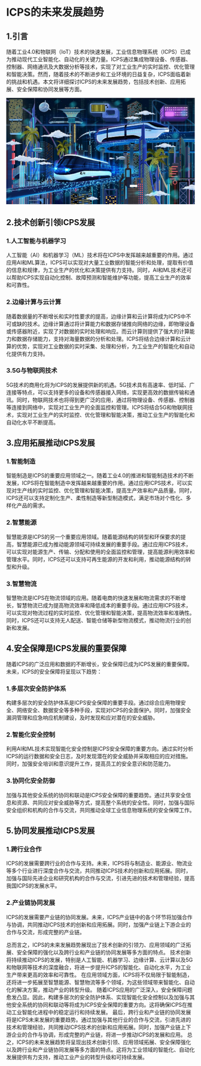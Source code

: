 
<!--
title: 工业信息物理系统的未来发展趋势
subtitle: 工业信息物理系统
author: 柴浩轩
keyword: 工业信息物理系统
published: 2024-04-27
topicImg: assets/0/md11.jpg
-->


# ICPS的未来发展趋势



## 1.引言

随着工业4.0和物联网（IoT）技术的快速发展，工业信息物理系统（ICPS）已成为推动现代工业智能化、自动化的关键力量。ICPS通过集成物理设备、传感器、控制器、网络通讯及大数据分析等技术，实现了对工业生产的实时监控、优化管理和智能决策。然而，随着技术的不断进步和工业环境的日益复杂，ICPS面临着新的挑战和机遇。本文将详细探讨ICPS的未来发展趋势，包括技术创新、应用拓展、安全保障和协同发展等方面。

![](assets/0/md11.jpg)

## 2.技术创新引领ICPS发展

### 1.人工智能与机器学习
人工智能（AI）和机器学习（ML）技术将在ICPS中发挥越来越重要的作用。通过应用AI和ML算法，ICPS可以实现对大量工业数据的智能分析和处理，提取有价值的信息和规律，为工业生产的优化和决策提供有力支持。同时，AI和ML技术还可以帮助ICPS实现自动化控制、故障预测和智能维护等功能，提高工业生产的效率和可靠性。

### 2.边缘计算与云计算
随着数据量的不断增长和实时性要求的提高，边缘计算和云计算将成为ICPS中不可或缺的技术。边缘计算通过将计算能力和数据存储推向网络的边缘，即物理设备或传感器附近，实现了对数据的实时处理和响应。而云计算则提供了强大的计算能力和数据存储能力，支持对海量数据的分析和处理。ICPS将结合边缘计算和云计算的优势，实现对工业数据的实时采集、处理和分析，为工业生产的智能化和自动化提供有力支持。

### 3.5G与物联网技术
5G技术的商用化将为ICPS的发展提供新的机遇。5G技术具有高速率、低时延、广连接等特点，可以支持更多的设备和传感器接入网络，实现更高效的数据传输和通讯。同时，物联网技术也将得到更广泛的应用，通过将物理设备、传感器、控制器等连接到网络中，实现对工业生产的全面监控和管理。ICPS将结合5G和物联网技术，实现对工业生产的实时监控、优化管理和智能决策，推动工业生产的智能化和自动化水平不断提高。

## 3.应用拓展推动ICPS发展

### 1.智能制造
智能制造是ICPS的重要应用领域之一。随着工业4.0的推进和智能制造技术的不断发展，ICPS将在智能制造中发挥越来越重要的作用。通过应用ICPS技术，可以实现对生产线的实时监控、优化管理和智能决策，提高生产效率和产品质量。同时，ICPS还可以支持定制化生产、柔性制造等新型制造模式，满足市场对个性化、多样化产品的需求。

### 2.智慧能源
智慧能源是ICPS的另一个重要应用领域。随着能源结构的转型和环保要求的提高，智慧能源已成为推动能源领域可持续发展的重要手段。通过应用ICPS技术，可以实现对能源生产、传输、分配和使用的全面监控和管理，提高能源利用效率和管理水平。同时，ICPS还可以支持可再生能源的开发和利用，推动能源结构的转型和升级。

### 3.智慧物流
智慧物流是ICPS在物流领域的应用。随着电商的快速发展和物流需求的不断增长，智慧物流已成为提高物流效率和降低成本的重要手段。通过应用ICPS技术，可以实现对物流过程的实时监控、优化管理和智能决策，提高物流效率和准确性。同时，ICPS还可以支持无人配送、智能仓储等新型物流模式，推动物流行业的创新和发展。

## 4.安全保障是ICPS发展的重要保障

随着ICPS的广泛应用和数据的不断增长，安全保障已成为ICPS发展的重要保障。未来，ICPS的安全保障将呈现以下趋势：

### 1.多层次安全防护体系
构建多层次的安全防护体系是ICPS安全保障的重要手段。通过综合应用物理安全、网络安全、数据安全等多种手段，实现对ICPS的全面保护。同时，加强安全漏洞管理和应急响应机制建设，及时发现和应对潜在的安全威胁。

### 2.智能化安全控制
利用AI和ML技术实现智能化安全控制是ICPS安全保障的重要方向。通过实时分析ICPS的运行数据和安全日志，及时发现潜在的安全威胁并采取相应的应对措施。同时，加强安全培训和意识提升工作，提高员工的安全意识和防范能力。

### 3.协同化安全防御
加强与其他安全系统的协同和联动是ICPS安全保障的重要趋势。通过共享安全信息和资源、共同应对安全威胁等方式，提高整个系统的安全性。同时，加强与国际安全组织和机构的合作与交流，共同推动全球工业信息物理系统的安全保障工作。

## 5.协同发展推动ICPS发展

### 1.跨行业合作
ICPS的发展需要跨行业的合作与支持。未来，ICPS将与制造业、能源业、物流业等多个行业进行深度合作与交流，共同推动ICPS技术的创新和应用拓展。同时，加强与国际先进企业和研究机构的合作与交流，引进先进的技术和管理经验，提高我国ICPS的发展水平。

### 2.产业链协同发展
ICPS的发展需要产业链的协同发展。未来，ICPS产业链中的各个环节将加强合作与协调，共同推动ICPS技术的创新和应用拓展。同时，加强产业链上下游企业的合作与交流，形成完整的产业链。

总而言之，ICPS的未来发展趋势展现出了技术创新的引领力、应用领域的广泛拓展、安全保障的强化以及跨行业和产业链的协同发展等多方面的特点。
技术创新将持续推动ICPS的发展，特别是人工智能、机器学习、边缘计算、云计算以及5G和物联网等技术的深度融合，将进一步提升ICPS的智能化、自动化水平，为工业生产带来更高的效率和可靠性。
在应用领域方面，ICPS将不仅局限于智能制造，还将进一步拓展至智慧能源、智慧物流等多个领域，为这些领域带来智能化、自动化的解决方案，推动产业的转型升级。
随着ICPS应用的广泛深入，安全保障问题愈发凸显。因此，构建多层次的安全防护体系、实现智能化安全控制以及加强与其他安全系统的协同和联动等将成为ICPS安全保障的重要方向。这将确保ICPS在推动工业智能化进程中的稳定运行和持续发展。
最后，跨行业和产业链的协同发展将是ICPS未来发展的重要趋势。通过加强与其他行业的合作与交流，引进先进的技术和管理经验，共同推动ICPS技术的创新和应用拓展。同时，加强产业链上下游企业的合作与协调，形成完整的产业链，将进一步推动ICPS的发展和应用。
总之，ICPS的未来发展趋势将呈现出技术创新引领、应用领域拓展、安全保障强化以及跨行业和产业链协同发展等多方面的特点。这将为工业领域的智能化、自动化发展提供有力支持，推动工业产业的转型升级和可持续发展。